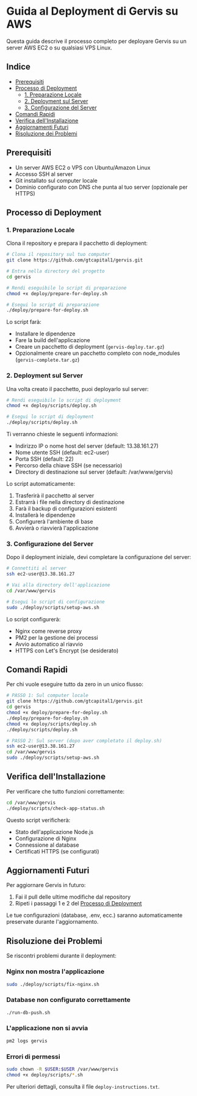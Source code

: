 # Guida al Deployment di Gervis su AWS

Questa guida descrive il processo completo per deployare Gervis su un server AWS EC2 o su qualsiasi VPS Linux.

## Indice
- [Prerequisiti](#prerequisiti)
- [Processo di Deployment](#processo-di-deployment)
  - [1. Preparazione Locale](#1-preparazione-locale)
  - [2. Deployment sul Server](#2-deployment-sul-server)
  - [3. Configurazione del Server](#3-configurazione-del-server)
- [Comandi Rapidi](#comandi-rapidi)
- [Verifica dell'Installazione](#verifica-dellinstallazione)
- [Aggiornamenti Futuri](#aggiornamenti-futuri)
- [Risoluzione dei Problemi](#risoluzione-dei-problemi)

## Prerequisiti

- Un server AWS EC2 o VPS con Ubuntu/Amazon Linux
- Accesso SSH al server
- Git installato sul computer locale
- Dominio configurato con DNS che punta al tuo server (opzionale per HTTPS)

## Processo di Deployment

### 1. Preparazione Locale

Clona il repository e prepara il pacchetto di deployment:

```bash
# Clona il repository sul tuo computer
git clone https://github.com/gtcapital1/gervis.git

# Entra nella directory del progetto
cd gervis

# Rendi eseguibile lo script di preparazione
chmod +x deploy/prepare-for-deploy.sh

# Esegui lo script di preparazione
./deploy/prepare-for-deploy.sh
```

Lo script farà:
- Installare le dipendenze
- Fare la build dell'applicazione
- Creare un pacchetto di deployment (`gervis-deploy.tar.gz`)
- Opzionalmente creare un pacchetto completo con node_modules (`gervis-complete.tar.gz`)

### 2. Deployment sul Server

Una volta creato il pacchetto, puoi deployarlo sul server:

```bash
# Rendi eseguibile lo script di deployment
chmod +x deploy/scripts/deploy.sh

# Esegui lo script di deployment
./deploy/scripts/deploy.sh
```

Ti verranno chieste le seguenti informazioni:
- Indirizzo IP o nome host del server (default: 13.38.161.27)
- Nome utente SSH (default: ec2-user)
- Porta SSH (default: 22)
- Percorso della chiave SSH (se necessario)
- Directory di destinazione sul server (default: /var/www/gervis)

Lo script automaticamente:
1. Trasferirà il pacchetto al server
2. Estrarrà i file nella directory di destinazione
3. Farà il backup di configurazioni esistenti
4. Installerà le dipendenze
5. Configurerà l'ambiente di base
6. Avvierà o riavvierà l'applicazione

### 3. Configurazione del Server

Dopo il deployment iniziale, devi completare la configurazione del server:

```bash
# Connettiti al server
ssh ec2-user@13.38.161.27

# Vai alla directory dell'applicazione
cd /var/www/gervis

# Esegui lo script di configurazione
sudo ./deploy/scripts/setup-aws.sh
```

Lo script configurerà:
- Nginx come reverse proxy
- PM2 per la gestione dei processi
- Avvio automatico al riavvio
- HTTPS con Let's Encrypt (se desiderato)

## Comandi Rapidi

Per chi vuole eseguire tutto da zero in un unico flusso:

```bash
# PASSO 1: Sul computer locale
git clone https://github.com/gtcapital1/gervis.git
cd gervis
chmod +x deploy/prepare-for-deploy.sh
./deploy/prepare-for-deploy.sh
chmod +x deploy/scripts/deploy.sh
./deploy/scripts/deploy.sh

# PASSO 2: Sul server (dopo aver completato il deploy.sh)
ssh ec2-user@13.38.161.27
cd /var/www/gervis
sudo ./deploy/scripts/setup-aws.sh
```

## Verifica dell'Installazione

Per verificare che tutto funzioni correttamente:

```bash
cd /var/www/gervis
./deploy/scripts/check-app-status.sh
```

Questo script verificherà:
- Stato dell'applicazione Node.js
- Configurazione di Nginx
- Connessione al database
- Certificati HTTPS (se configurati)

## Aggiornamenti Futuri

Per aggiornare Gervis in futuro:

1. Fai il pull delle ultime modifiche dal repository
2. Ripeti i passaggi 1 e 2 del [Processo di Deployment](#processo-di-deployment)

Le tue configurazioni (database, .env, ecc.) saranno automaticamente preservate durante l'aggiornamento.

## Risoluzione dei Problemi

Se riscontri problemi durante il deployment:

### Nginx non mostra l'applicazione
```bash
sudo ./deploy/scripts/fix-nginx.sh
```

### Database non configurato correttamente
```bash
./run-db-push.sh
```

### L'applicazione non si avvia
```bash
pm2 logs gervis
```

### Errori di permessi
```bash
sudo chown -R $USER:$USER /var/www/gervis
chmod +x deploy/scripts/*.sh
```

Per ulteriori dettagli, consulta il file `deploy-instructions.txt`.